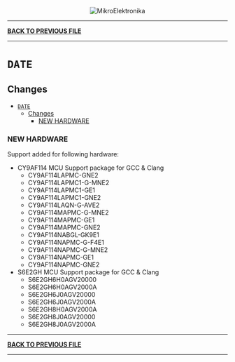 <p align="center">
  <img src="http://www.mikroe.com/img/designs/beta/logo_small.png?raw=true" alt="MikroElektronika"/>
</p>

---

**[BACK TO PREVIOUS FILE](../changelog.md)**

---

# `DATE`

## Changes

- [`DATE`](#date)
  - [Changes](#changes)
    - [NEW HARDWARE](#new-hardware)

### NEW HARDWARE

Support added for following hardware:

+ CY9AF114 MCU Support package for GCC & Clang
  + CY9AF114LAPMC-GNE2
  + CY9AF114LAPMC1-G-MNE2
  + CY9AF114LAPMC1-GE1
  + CY9AF114LAPMC1-GNE2
  + CY9AF114LAQN-G-AVE2
  + CY9AF114MAPMC-G-MNE2
  + CY9AF114MAPMC-GE1
  + CY9AF114MAPMC-GNE2
  + CY9AF114NABGL-GK9E1
  + CY9AF114NAPMC-G-F4E1
  + CY9AF114NAPMC-G-MNE2
  + CY9AF114NAPMC-GE1
  + CY9AF114NAPMC-GNE2
+ S6E2GH MCU Support package for GCC & Clang
  + S6E2GH6H0AGV20000
  + S6E2GH6H0AGV2000A
  + S6E2GH6J0AGV20000
  + S6E2GH6J0AGV2000A
  + S6E2GH8H0AGV2000A
  + S6E2GH8J0AGV20000
  + S6E2GH8J0AGV2000A

---

**[BACK TO PREVIOUS FILE](../changelog.md)**

---
